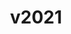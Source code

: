 ---
layout: page
title: v2021
description: Old version of the website with custom design and css using Gatsby and GraphQL
importance: 1
category: matrixmaster.me
redirect: https://2021.matrixmaster.me/
---
